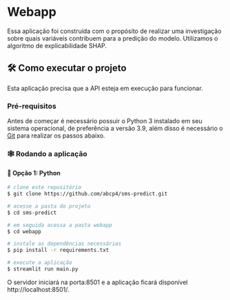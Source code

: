 # Webapp

Essa aplicação foi construída com o propósito de realizar uma investigação sobre quais variáveis contribuem para a predição do modelo. Utilizamos o algoritmo de explicabilidade SHAP.

## :hammer_and_wrench: Como executar o projeto

Esta aplicação precisa que a API esteja em execução para funcionar.

### Pré-requisitos

Antes de começar é necessário possuir o Python 3 instalado em seu sistema operacional, de preferência a versão 3.9, além disso é necessário o [Git](https://git-scm.com/) para realizar os passos abaixo. 

### :spider_web: Rodando a aplicação

#### :snake: Opção 1: Python

```bash
# clone este repositório
$ git clone https://github.com/abcp4/sms-predict.git

# acesse a pasta do projeto
$ cd sms-predict

# em seguida acessa a pasta webapp
$ cd webapp

# instale as dependências necessárias
$ pip install -r requirements.txt

# execute a aplicação
$ streamlit run main.py
```

O servidor iniciará na porta:8501 e a aplicação ficará disponível http://localhost:8501/.